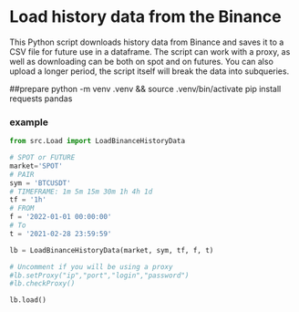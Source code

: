 # Load history data from the Binance

This Python script downloads history data from Binance and saves it to a CSV file for future use in a dataframe. The script can work with a proxy, as well as downloading can be both on spot and on futures. You can also upload a longer period, the script itself will break the data into subqueries.

##prepare
python -m venv .venv && source .venv/bin/activate
pip install requests pandas

### example

```python
from src.Load import LoadBinanceHistoryData

# SPOT or FUTURE
market='SPOT'
# PAIR
sym = 'BTCUSDT'
# TIMEFRAME: 1m 5m 15m 30m 1h 4h 1d
tf = '1h'
# FROM
f = '2022-01-01 00:00:00'
# To
t = '2021-02-28 23:59:59'

lb = LoadBinanceHistoryData(market, sym, tf, f, t)

# Uncomment if you will be using a proxy
#lb.setProxy("ip","port","login","password")
#lb.checkProxy()

lb.load()
```


